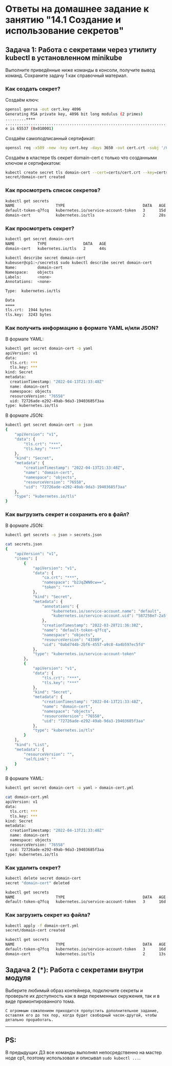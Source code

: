 # Ответы на домашнее задание к занятию "14.1 Создание и использование секретов"

## Задача 1: Работа с секретами через утилиту kubectl в установленном minikube

Выполните приведённые ниже команды в консоли, получите вывод команд. Сохраните
задачу 1 как справочный материал.

### Как создать секрет?

Создаём ключ:
```bash
openssl genrsa -out cert.key 4096
Generating RSA private key, 4096 bit long modulus (2 primes)
.........++++
............................................................................++++
e is 65537 (0x010001)
```

Создаём самоподписанный сертификат:
```bash
openssl req -x509 -new -key cert.key -days 3650 -out cert.crt -subj '/C=RU/ST=Moscow/L=Moscow/CN=server.local'
```

Создаём в кластере tls секрет domain-cert с только что созданными ключом и сертификатом:
```bash
kubectl create secret tls domain-cert --cert=certs/cert.crt --key=certs/cert.key
secret/domain-cert created
```

### Как просмотреть список секретов?

```bash
kubectl get secrets
NAME                  TYPE                                  DATA   AGE
default-token-q7fcq   kubernetes.io/service-account-token   3      15d
domain-cert           kubernetes.io/tls                     2      28s
```

### Как просмотреть секрет?

```bash
kubectl get secret domain-cert
NAME          TYPE                DATA   AGE
domain-cert   kubernetes.io/tls   2      44s

kubectl describe secret domain-cert
kubeuser@cp1:~/secrets$ sudo kubectl describe secret domain-cert
Name:         domain-cert
Namespace:    objects
Labels:       <none>
Annotations:  <none>

Type:  kubernetes.io/tls

Data
====
tls.crt:  1944 bytes
tls.key:  3243 bytes
```

### Как получить информацию в формате YAML и/или JSON?

В формате YAML:
```bash
kubectl get secret domain-cert -o yaml
apiVersion: v1
data:
  tls.crt: ***
  tls.key: ***
kind: Secret
metadata:
  creationTimestamp: "2022-04-13T21:33:48Z"
  name: domain-cert
  namespace: objects
  resourceVersion: "76558"
  uid: 72726ade-e292-49ab-9da3-19403685f3aa
type: kubernetes.io/tls
```

В формате JSON:
```bash
kubectl get secret domain-cert -o json
{
    "apiVersion": "v1",
    "data": {
        "tls.crt": "***",
        "tls.key": "***"
    },
    "kind": "Secret",
    "metadata": {
        "creationTimestamp": "2022-04-13T21:33:48Z",
        "name": "domain-cert",
        "namespace": "objects",
        "resourceVersion": "76558",
        "uid": "72726ade-e292-49ab-9da3-19403685f3aa"
    },
    "type": "kubernetes.io/tls"
}
```

### Как выгрузить секрет и сохранить его в файл?

В формате JSON:
```bash
kubectl get secrets -o json > secrets.json

cat secrets.json
{
    "apiVersion": "v1",
    "items": [
        {
            "apiVersion": "v1",
            "data": {
                "ca.crt": "***",
                "namespace": "b2JqZWN0cw==",
                "token": "***"
            },
            "kind": "Secret",
            "metadata": {
                "annotations": {
                    "kubernetes.io/service-account.name": "default",
                    "kubernetes.io/service-account.uid": "587258e7-2a5f-4db1-baa3-656d2ec57c47"
                },
                "creationTimestamp": "2022-03-28T21:36:38Z",
                "name": "default-token-q7fcq",
                "namespace": "objects",
                "resourceVersion": "43309",
                "uid": "0abd744b-2bf6-4557-a9c8-4a4b597ec5fd"
            },
            "type": "kubernetes.io/service-account-token"
        },
        {
            "apiVersion": "v1",
            "data": {
                "tls.crt": "***",
                "tls.key": "***"
            },
            "kind": "Secret",
            "metadata": {
                "creationTimestamp": "2022-04-13T21:33:48Z",
                "name": "domain-cert",
                "namespace": "objects",
                "resourceVersion": "76558",
                "uid": "72726ade-e292-49ab-9da3-19403685f3aa"
            },
            "type": "kubernetes.io/tls"
        }
    ],
    "kind": "List",
    "metadata": {
        "resourceVersion": "",
        "selfLink": ""
    }
}
```

В формате YAML:
```bash
kubectl get secret domain-cert -o yaml > domain-cert.yml

cat domain-cert.yml
apiVersion: v1
data:
  tls.crt: ***
  tls.key: ***
kind: Secret
metadata:
  creationTimestamp: "2022-04-13T21:33:48Z"
  name: domain-cert
  namespace: objects
  resourceVersion: "76558"
  uid: 72726ade-e292-49ab-9da3-19403685f3aa
type: kubernetes.io/tls
```

### Как удалить секрет?

```bash
kubectl delete secret domain-cert
secret "domain-cert" deleted

kubectl get secrets
NAME                  TYPE                                  DATA   AGE
default-token-q7fcq   kubernetes.io/service-account-token   3      16d
```

### Как загрузить секрет из файла?

```bash
kubectl apply -f domain-cert.yml
secret/domain-cert created

kubectl get secrets
NAME                  TYPE                                  DATA   AGE
default-token-q7fcq   kubernetes.io/service-account-token   3      16d
domain-cert           kubernetes.io/tls                     2      13s
```

## Задача 2 (*): Работа с секретами внутри модуля

Выберите любимый образ контейнера, подключите секреты и проверьте их доступность
как в виде переменных окружения, так и в виде примонтированного тома.

```
С огромным сожалением приходится пропустить дополнительное задание,
оставляя его до тех пор, когда будет свободный часок-другой, чтобы детально проработать.
```

---

## PS:
В предыдущих ДЗ все команды выполнял непосредственно на мастер ноде cp1, поэтому использовал и описывал  `sudo kubectl ...`.

